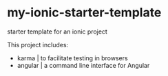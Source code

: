 # my-ionic-starter-template
starter template for an ionic project

This project includes:
  - karma | to facilitate testing in browsers
  - angular | a command line interface for Angular